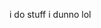i do stuff i dunno lol

<!---
Gystre/Gystre is a ✨ special ✨ repository because its `README.md` (this file) appears on your GitHub profile.
You can click the Preview link to take a look at your changes.
--->
